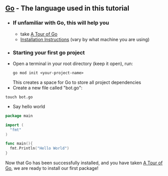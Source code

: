 ## [Go](https://go.dev/) - The language used in this tutorial
  - ### If unfamiliar with Go, this will help you
    - take [A Tour of Go](https://go.dev/tour/welcome/1)
    - [Installation Instructions](https://go.dev/doc/install) (vary by what machine you are using)
  - ### Starting your first go project
  - Open a terminal in your root directory (keep it open), run: 
    ```
    go mod init <your-project-name>
    ```
    This creates a space for Go to store all project dependencies
  - Create a new file called "bot.go":
  ```
  touch bot.go
  ```
  - Say hello world
  ```go
  package main

  import (
    "fmt"
  )

  func main(){
    fmt.Println("Hello World")
  }
  ```
Now that Go has been successfully installed, and you have taken [A Tour of Go](https://go.dev/tour/welcome/1), we are ready to install our first package!